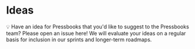 # Ideas

:bulb: Have an idea for Pressbooks that you'd like to suggest to the Pressbooks team? Please open an issue here! We will evaluate your ideas on a regular basis for inclusion in our sprints and longer-term roadmaps.
